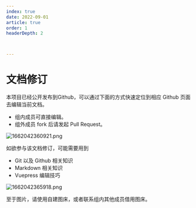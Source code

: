 ```yaml
---
index: true
date: 2022-09-01
article: true
order: 1
headerDepth: 2



---
```


# 文档修订

本项目已经公开发布到Github，可以通过下面的方式快速定位到相应 Github 页面去编辑当前文档。

- 组内成员可直接编辑。
- 组外成员 fork 后请发起 Pull Request。

![1662042360921.png](https://static-file.hjm.red/2022/09/01/67c1d38001177.png)

如欲参与该文档修订，可能需要用到

- Git 以及 Github 相关知识
- Markdown 相关知识
- Vuepress 编辑技巧

![1662042365918.png](https://static-file.hjm.red/2022/09/01/4cda0a2e39b2b.png)

至于图片，请使用自建图床，或者联系组内其他成员借用图床。